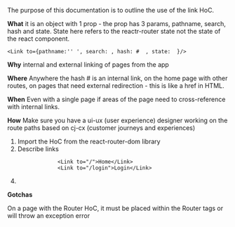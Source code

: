 The purpose of this documentation is to outline the use of the link HoC.

__What__  it is an object with 1 prop - the prop has 3 params, pathname, search, hash and state. State here refers to the reactr-router state not the state of the react component.

```<Link to={pathname:'' ', search: , hash: #  , state:  }/>``` 

__Why__ internal and external linking of pages from the app

__Where__ Anywhere the hash # is an internal link, on the home page with  other routes, on pages that need external redirection - this is like a href in HTML.

__When__ Even with a single page if areas of the page need to cross-reference with internal links.

__How__ Make sure you have a ui-ux (user experience) designer working on the route paths based on cj-cx (customer journeys and experiences)

1) Import the HoC from the react-router-dom library
2) Describe links
```
				<Link to="/">Home</Link>
				<Link to="/login">Login</Link>

```


4) 


**Gotchas**  

On a page with the Router HoC, it must be placed within the Router tags or will throw an exception error